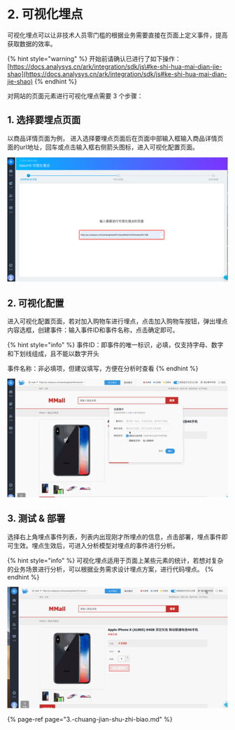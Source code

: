# 2. 可视化埋点

可视化埋点可以让非技术人员零门槛的根据业务需要直接在页面上定义事件，提高获取数据的效率。

{% hint style="warning" %}
开始前请确认已进行了如下操作：[https://docs.analysys.cn/ark/integration/sdk/js\#ke-shi-hua-mai-dian-jie-shao](https://docs.analysys.cn/ark/integration/sdk/js#ke-shi-hua-mai-dian-jie-shao)
{% endhint %}

对网站的页面元素进行可视化埋点需要 3 个步骤：

## **1. 选择要埋点页面**

以商品详情页面为例，
进入选择要埋点页面后在页面中部输入框输入商品详情页面的url地址，回车或点击输入框右侧箭头图标，进入可视化配置页面。

![](../../.gitbook/assets/wx20190531-171312.png)

##  **2. 可视化配置**

进入可视化配置页面，若对加入购物车进行埋点，点击加入购物车按钮，弹出埋点内容选框，创建事件：输入事件ID和事件名称，点击确定即可。

{% hint style="info" %}
事件ID：即事件的唯一标识，必填，仅支持字母、数字和下划线组成，且不能以数字开头

事件名称：非必填项，但建议填写，方便在分析时查看
{% endhint %}

![](../../.gitbook/assets/untitled.gif)

##  **3. 测试 & 部署**

选择右上角埋点事件列表，列表内出现刚才所埋点的信息，点击部署，埋点事件即可生效。埋点生效后，可进入分析模型对埋点的事件进行分析。

{% hint style="info" %}
可视化埋点适用于页面上某些元素的统计，若想对复杂的业务场景进行分析，可以根据业务需求设计埋点方案，进行代码埋点。
{% endhint %}

![](../../.gitbook/assets/untitled2.gif)

{% page-ref page="3.-chuang-jian-shu-zhi-biao.md" %}



